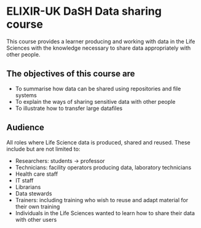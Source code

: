 
# ELIXIR-UK DaSH Data sharing course

This course provides a learner producing and working with data in the Life Sciences with the knowledge necessary to share data appropriately with other people. 
## The objectives of this course are
- To summarise how data can be shared using repositories and file systems
- To explain the ways of sharing sensitive data with other people 
- To illustrate how to transfer large datafiles  
## Audience
All roles where Life Science data is produced, shared and reused.  These include but are not limited to:
- Researchers: students → professor
- Technicians: facility operators producing data, laboratory technicians
- Health care staff
- IT staff
- Librarians
- Data stewards
- Trainers: including training who wish to reuse and adapt material for their own training
- Individuals in the Life Sciences wanted to learn how to share their data with other users






